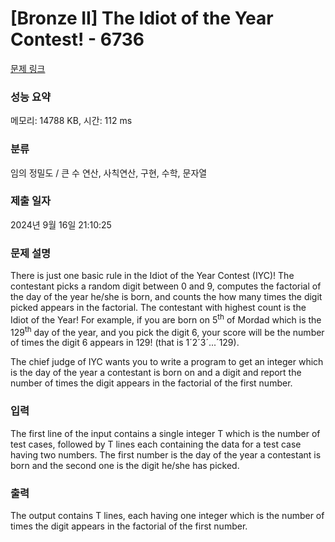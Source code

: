 # [Bronze II] The Idiot of the Year Contest! - 6736 

[문제 링크](https://www.acmicpc.net/problem/6736) 

### 성능 요약

메모리: 14788 KB, 시간: 112 ms

### 분류

임의 정밀도 / 큰 수 연산, 사칙연산, 구현, 수학, 문자열

### 제출 일자

2024년 9월 16일 21:10:25

### 문제 설명

<p>There is just one basic rule in the Idiot of the Year Contest (IYC)! The contestant picks a random digit between 0 and 9, computes the factorial of the day of the year he/she is born, and counts the how many times the digit picked appears in the factorial. The contestant with highest count is the Idiot of the Year! For example, if you are born on 5<sup>th</sup> of Mordad which is the 129<sup>th</sup> day of the year, and you pick the digit 6, your score will be the number of times the digit 6 appears in 129! (that is 1´2´3´...´129).</p>

<p> </p>

<p>The chief judge of IYC wants you to write a program to get an integer which is the day of the year a contestant is born on and a digit and report the number of times the digit appears in the factorial of the first number.</p>

### 입력 

 <p>The first line of the input contains a single integer T which is the number of test cases, followed by T lines each containing the data for a test case having two numbers. The first number is the day of the year a contestant is born and the second one is the digit he/she has picked.</p>

### 출력 

 <p>The output contains T lines, each having one integer which is the number of times the digit appears in the factorial of the first number.</p>

